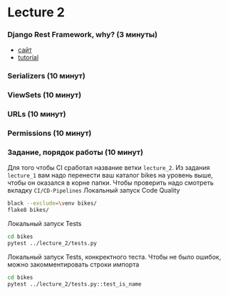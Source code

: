 # Lecture 2
### Django Rest Framework, why? (3 минуты)
- [сайт](https://www.django-rest-framework.org/)
- [tutorial](https://www.django-rest-framework.org/tutorial/quickstart/)

### Serializers (10 минут)
### ViewSets (10 минут)
### URLs (10 минут)
### Permissions (10 минут)

### Задание, порядок работы (10 минут)
Для того чтобы CI сработал название ветки `lecture_2`.
Из задания `lecture_1` вам надо перенести ваш каталог bikes 
на уровень выше, чтобы он оказался в корне папки. Чтобы проверить надо смотреть вкладку `CI/CD-Pipelines`
Локальный запуск Code Quality
```bash
black --exclude=\venv bikes/
flake8 bikes/
```
Локальный запуск Tests
```bash
cd bikes
pytest ../lecture_2/tests.py
```
Локальный запуск Tests, конкректного теста. Чтобы не было ошибок, 
можно закомментировать строки импорта
```bash
cd bikes
pytest ../lecture_2/tests.py::test_is_name
```

